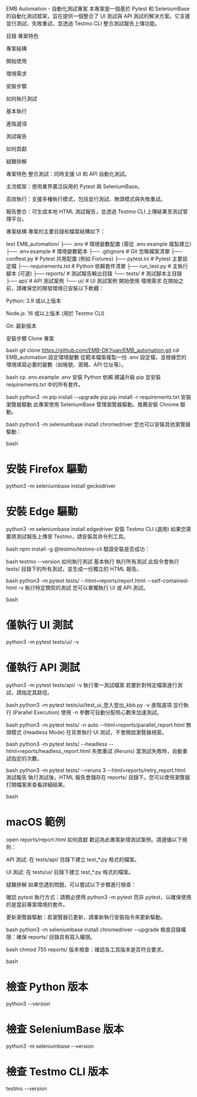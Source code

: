 EMB Automation - 自動化測試專案
本專案是一個基於 Pytest 和 SeleniumBase 的自動化測試框架，旨在提供一個整合了 UI 測試與 API 測試的解決方案。它支援並行測試、失敗重試，並透過 Testmo CLI 整合測試報告上傳功能。

目錄
專案特色

專案結構

開始使用

環境需求

安裝步驟

如何執行測試

基本執行

進階選項

測試報告

如何貢獻

疑難排解

專案特色
整合測試：同時支援 UI 和 API 自動化測試。

主流框架：使用業界廣泛採用的 Pytest 與 SeleniumBase。

高效執行：支援多種執行模式，包括並行測試、無頭模式與失敗重試。

報告整合：可生成本地 HTML 測試報告，並透過 Testmo CLI 上傳結果至測試管理平台。

專案結構
專案的主要目錄和檔案結構如下：

text
EMB_automation/
├── .env                    # 環境變數配置 (需從 .env.example 複製建立)
├── .env.example            # 環境變數範本
├── .gitignore              # Git 忽略檔案清單
├── conftest.py             # Pytest 共用配置 (例如 Fixtures)
├── pytest.ini              # Pytest 主要設定檔
├── requirements.txt        # Python 依賴套件清單
├── run_test.py             # 主執行腳本 (可選)
├── reports/                # 測試報告輸出目錄
└── tests/                  # 測試腳本主目錄
    ├── api/                # API 測試案例
    └── ui/                 # UI 測試案例
開始使用
環境需求
在開始之前，請確保您的開發環境已安裝以下軟體：

Python: 3.9 或以上版本

Node.js: 16 或以上版本 (用於 Testmo CLI)

Git: 最新版本

安裝步驟
Clone 專案

bash
git clone https://github.com/EMB-DKYuan/EMB_automation.git
cd EMB_automation
設定環境變數
從範本檔案複製一份 .env 設定檔，並根據您的環境填寫必要的變數（如帳號、密碼、API 位址等）。

bash
cp .env.example .env
安裝 Python 依賴
建議升級 pip 並安裝 requirements.txt 中的所有套件。

bash
python3 -m pip install --upgrade pip
pip install -r requirements.txt
安裝瀏覽器驅動
此專案使用 SeleniumBase 管理瀏覽器驅動。推薦安裝 Chrome 驅動。

bash
python3 -m seleniumbase install chromedriver
您也可以安裝其他瀏覽器驅動：

bash
# 安裝 Firefox 驅動
python3 -m seleniumbase install geckodriver
# 安裝 Edge 驅動
python3 -m seleniumbase install edgedriver
安裝 Testmo CLI (選用)
如果您需要將測試報告上傳至 Testmo，請安裝其命令列工具。

bash
npm install -g @testmo/testmo-cli
驗證安裝是否成功：

bash
testmo --version
如何執行測試
基本執行
執行所有測試
此指令會執行 tests/ 目錄下的所有測試，並生成一份獨立的 HTML 報告。

bash
python3 -m pytest tests/ --html=reports/report.html --self-contained-html -v
執行特定類型的測試
您可以單獨執行 UI 或 API 測試。

bash
# 僅執行 UI 測試
python3 -m pytest tests/ui/ -v

# 僅執行 API 測試
python3 -m pytest tests/api/ -v
執行單一測試檔案
若要針對特定檔案進行測試，請指定其路徑。

bash
python3 -m pytest tests/ui/test_ui_登入登出_kbb.py -v
進階選項
並行執行 (Parallel Execution)
使用 -n 參數可自動分配核心數來加速測試。

bash
python3 -m pytest tests/ -n auto --html=reports/parallel_report.html
無頭模式 (Headless Mode)
在背景執行 UI 測試，不會開啟瀏覽器視窗。

bash
python3 -m pytest tests/ --headless --html=reports/headless_report.html
失敗重試 (Reruns)
當測試失敗時，自動重試指定的次數。

bash
python3 -m pytest tests/ --reruns 3 --html=reports/retry_report.html
測試報告
執行測試後，HTML 報告會儲存在 reports/ 目錄下。您可以使用瀏覽器打開檔案來查看詳細結果。

bash
# macOS 範例
open reports/report.html
如何貢獻
歡迎為此專案新增測試案例。請遵循以下規則：

API 測試: 在 tests/api/ 目錄下建立 test_*.py 格式的檔案。

UI 測試: 在 tests/ui/ 目錄下建立 test_*.py 格式的檔案。

疑難排解
如果您遇到問題，可以嘗試以下步驟進行檢查：

確認 pytest 執行方式：請務必使用 python3 -m pytest 而非 pytest，以確保使用的是當前專案環境的套件。

更新瀏覽器驅動：若瀏覽器已更新，請重新執行安裝指令來更新驅動。

bash
python3 -m seleniumbase install chromedriver --upgrade
檢查目錄權限：確保 reports/ 目錄具有寫入權限。

bash
chmod 755 reports/
版本檢查：確認各工具版本是否符合要求。

bash
# 檢查 Python 版本
python3 --version
# 檢查 SeleniumBase 版本
python3 -m seleniumbase --version
# 檢查 Testmo CLI 版本
testmo --version